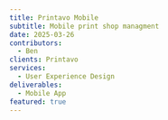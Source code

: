 ```yaml
---
title: Printavo Mobile
subtitle: Mobile print shop managment
date: 2025-03-26
contributors:
  - Ben
clients: Printavo
services:
  - User Experience Design
deliverables:
  - Mobile App
featured: true
---
```

